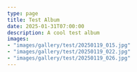 ```yaml
---
type: page
title: Test Album
date: 2025-01-31T07:00:00
description: A cool test album
images:
- "images/gallery/test/20250119_015.jpg"
- "images/gallery/test/20250119_022.jpg"
- "images/gallery/test/20250119_026.jpg"
---
```


